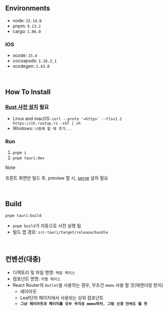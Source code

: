 ## Environments

- node: `22.14.0`
- pnpm: `9.13.2`
- cargo: `1.86.0`

### IOS

- xcode: `15.4`
- cocoapods: `1.16.2_1`
- xcodegen: `2.43.0`

<br />

## How To Install

### [Rust 사전 설치](https://v2.tauri.app/start/prerequisites/#rust) 필요

- Linux and macOS: `curl --proto '=https' --tlsv1.2 https://sh.rustup.rs -sSf | sh`
- Windows: `나중에 할 때 추가...`

### Run

1. `pnpm i`
2. `pnpm tauri:dev`

> [!NOTE]
> 프론트 화면만 빌드 후, preview 할 시, [serve](https://www.npmjs.com/package/serve) 설치 필요

<br />

## Build

`pnpm tauri:build`

- `pnpm build`가 자동으로 사전 실행 됨
- 빌드 앱 경로: `src-tauri/target/release/bundle`

<br />

## 컨벤션(대충)

- 디렉토리 및 파일 명명: `케밥 케이스`
- 컴포넌트 명명: `카멜 케이스`
- React Router의 `Outlet`을 사용하는 경우, 무조건 `memo` 사용 할 것(재렌더링 방지)
  - 레이아웃
  - Leaf단의 페이지에서 사용되는 상위 컴포넌트
  - **`그냥 레이아웃과 페이지를 모두 무지성 memo하자, 그럼 신경 안써도 될 듯`**
